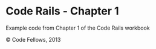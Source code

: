 Code Rails - Chapter 1
====================

Example code from Chapter 1 of the Code Rails workbook

© Code Fellows, 2013

